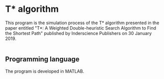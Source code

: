 # T* algorithm
This program is the simulation process of the T* algorithm presented in the paper entitled "T*: A Weighted Double-heuristic Search Algorithm to Find the Shortest Path" published by Inderscience Publishers on 30 January 2019.
<br/>
<br/>
## Programming language
The program is developed in MATLAB.
